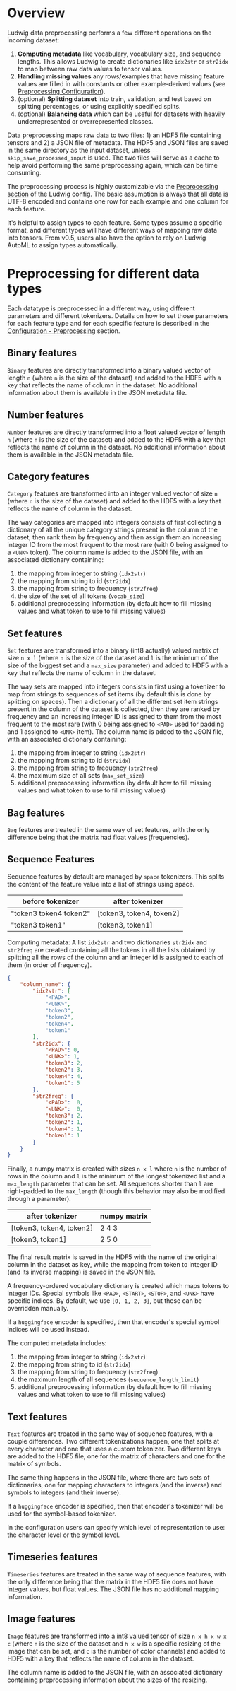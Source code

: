 # Overview

Ludwig data preprocessing performs a few different operations on the incoming dataset:

1. **Computing metadata** like vocabulary, vocabulary size, and sequence lengths. This allows Ludwig to create
   dictionaries like `idx2str` or `str2idx` to map between raw data values to tensor values.
1. **Handling missing values** any rows/examples that have missing feature values are filled in with constants or other
   example-derived values (see [Preprocessing Configuration](../../configuration/preprocessing)).
1. (optional) **Splitting dataset** into train, validation, and test based on splitting percentages, or using explicitly
   specified splits.
1. (optional) **Balancing data** which can be useful for datasets with heavily underrepresented or overrepresented
   classes.

Data preprocessing maps raw data to two files: 1) an HDF5 file containing tensors and 2) a JSON file of metadata.
The HDF5 and JSON files are saved in the same directory as the input dataset, unless `--skip_save_processed_input` is
used. The two files will serve as a cache to help avoid performing the same preprocessing again, which can be time
consuming.

The preprocessing process is highly customizable via the [Preprocessing section](../../configuration/preprocessing) of
the Ludwig config. The basic assumption is always that all data is UTF-8 encoded and contains one row for each
example and one column for each feature.

It's helpful to assign types to each feature. Some types assume a specific format, and different types will have
different ways of mapping raw data into tensors. From v0.5, users also have the option to rely on Ludwig AutoML to
assign types automatically.

# Preprocessing for different data types

Each datatype is preprocessed in a different way, using different parameters and different tokenizers.
Details on how to set those parameters for each feature type and for each specific feature is described in the
[Configuration - Preprocessing](../../configuration/preprocessing) section.

## Binary features

`Binary` features are directly transformed into a binary valued vector of length `n` (where `n` is the size of the
dataset) and added to the HDF5 with a key that reflects the name of column in the dataset. No additional information
about them is available in the JSON metadata file.

## Number features

`Number` features are directly transformed into a float valued vector of length `n` (where `n` is the size of the
dataset) and added to the HDF5 with a key that reflects the name of column in the dataset. No additional information
about them is available in the JSON metadata file.

## Category features

`Category` features are transformed into an integer valued vector of size `n` (where `n` is the size of the dataset)
and added to the HDF5 with a key that reflects the name of column in the dataset.

The way categories are mapped into integers consists of first collecting a dictionary of all the unique category
strings present in the column of the dataset, then rank them by frequency and then assign them an increasing integer ID
from the most frequent to the most rare (with 0 being assigned to a `<UNK>` token).  The column name is added to the
JSON file, with an associated dictionary containing:

1. the mapping from integer to string (`idx2str`)
1. the mapping from string to id (`str2idx`)
1. the mapping from string to frequency (`str2freq`)
1. the size of the set of all tokens (`vocab_size`)
1. additional preprocessing information (by default how to fill missing values
   and what token to use to fill missing values)

## Set features

`Set` features are transformed into a binary (int8 actually) valued matrix of size `n x l` (where `n` is the size of the
dataset and `l` is the minimum of the size of the biggest set and a `max_size` parameter) and added to HDF5 with a key
that reflects the name of column in the dataset.

The way sets are mapped into integers consists in first using a tokenizer to map from strings to sequences of set items
(by default this is done by splitting on spaces).  Then a dictionary of all the different set item strings present in
the column of the dataset is collected, then they are ranked by frequency and an increasing integer ID is assigned to
them from the most frequent to the most rare (with 0 being assigned to `<PAD>` used for padding and 1 assigned to
`<UNK>` item).  The column name is added to the JSON file, with an associated dictionary containing:

1. the mapping from integer to string (`idx2str`)
1. the mapping from string to id (`str2idx`)
1. the mapping from string to frequency (`str2freq`)
1. the maximum size of all sets (`max_set_size`)
1. additional preprocessing information (by default how to fill missing values
   and what token to use to fill missing values)

## Bag features

`Bag` features are treated in the same way of set features, with the only difference being that the matrix had float
values (frequencies).

## Sequence Features

Sequence features by default are managed by `space` tokenizers. This splits the content of the feature value into a list
of strings using space.

| before tokenizer       | after tokenizer            |
| ---------------------- | -------------------------- |
| "token3 token4 token2" | \[token3, token4, token2\] |
| "token3 token1"        | \[token3, token1\]         |

Computing metadata: A list `idx2str` and two dictionaries `str2idx` and `str2freq` are created containing all the tokens
in all the lists obtained by splitting all the rows of the column and an integer id is assigned to each of them (in
order of frequency).

```json
{
    "column_name": {
        "idx2str": [
            "<PAD>",
            "<UNK>",
            "token3",
            "token2",
            "token4",
            "token1"
        ],
        "str2idx": {
            "<PAD>": 0,
            "<UNK>": 1,
            "token3": 2,
            "token2": 3,
            "token4": 4,
            "token1": 5
        },
        "str2freq": {
            "<PAD>":  0,
            "<UNK>":  0,
            "token3": 2,
            "token2": 1,
            "token4": 1,
            "token1": 1
        }
    }
}
```

Finally, a numpy matrix is created with sizes `n x l` where `n` is the number of rows in the column and `l` is the
minimum of the longest tokenized list and a `max_length` parameter that can be set. All sequences shorter than `l` are
right-padded to the `max_length` (though this behavior may also be modified through a parameter).

| after tokenizer            | numpy matrix |
| -------------------------- | ------------ |
| \[token3, token4, token2\] | 2 4 3        |
| \[token3, token1\]         | 2 5 0        |

The final result matrix is saved in the HDF5 with the name of the original column in the dataset as key, while the
mapping from token to integer ID (and its inverse mapping) is saved in the JSON file.

A frequency-ordered vocabulary dictionary is created which maps tokens to integer IDs. Special symbols like `<PAD>`,
`<START>`, `<STOP>`, and `<UNK>` have specific indices. By default, we use `[0, 1, 2, 3]`, but these can be overridden
manually.

If a `huggingface` encoder is specified, then that encoder's special symbol indices will be used instead.

The computed metadata includes:

1. the mapping from integer to string (`idx2str`)
1. the mapping from string to id (`str2idx`)
1. the mapping from string to frequency (`str2freq`)
1. the maximum length of all sequences (`sequence_length_limit`)
1. additional preprocessing information (by default how to fill missing values
   and what token to use to fill missing values)

## Text features

`Text` features are treated in the same way of sequence features, with a couple differences. Two different tokenizations
happen, one that splits at every character and one that uses a custom tokenizer. Two different keys are added to the
HDF5 file, one for the matrix of characters and one for the matrix of symbols.

The same thing happens in the JSON file, where there are two sets of dictionaries, one for mapping characters to
integers (and the inverse) and symbols to integers (and their inverse).

If a `huggingface` encoder is specified, then that encoder's tokenizer will be used for the symbol-based tokenizer.

In the configuration users can specify which level of representation to use: the character level or the symbol level.

## Timeseries features

`Timeseries` features are treated in the same way of sequence features, with the only difference being that the matrix
in the HDF5 file does not have integer values, but float values. The JSON file has no additional mapping information.

## Image features

`Image` features are transformed into a int8 valued tensor of size `n x h x w x c` (where `n` is the size of the dataset
and `h x w` is a specific resizing of the image that can be set, and `c` is the number of color channels) and added to
HDF5 with a key that reflects the name of column in the dataset.

The column name is added to the JSON file, with an associated dictionary containing preprocessing information about the
sizes of the resizing.
